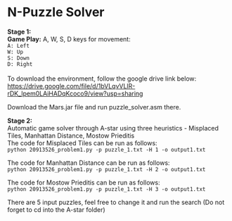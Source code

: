 # N-Puzzle Solver
**Stage 1: </br>**
**Game Play:**
A, W, S, D keys for movement: </br>
```A: Left``` </br>
```W: Up``` </br>
```S: Down```</br>
```D: Right``` </br>
</br>
To download the environment, follow the google drive link below: </br>
https://drive.google.com/file/d/1bVLqvVLlR-rDK_lpem0LAiHADqKcoco9/view?usp=sharing

Download the Mars.jar file and run puzzle_solver.asm there.

**Stage 2: </br>**
Automatic game solver through A-star using three heuristics - Misplaced Tiles, Manhattan Distance, Mostow Prieditis </br>
The code for Misplaced Tiles can be run as follows: <br>
```python 20913526_problem1.py -p puzzle_1.txt -H 1 -o output1.txt```

The code for Manhattan Distance can be run as follows: <br>
```python 20913526_problem1.py -p puzzle_1.txt -H 2 -o output1.txt```

The code for Mostow Prieditis can be run as follows: <br>
```python 20913526_problem1.py -p puzzle_1.txt -H 3 -o output1.txt```

There are 5 input puzzles, feel free to change it and run the search (Do not forget to cd into the A-star folder)
